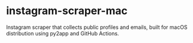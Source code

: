 # instagram-scraper-mac
Instagram scraper that collects public profiles and emails, built for macOS distribution using py2app and GitHub Actions.
